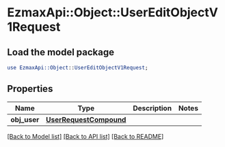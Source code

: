# EzmaxApi::Object::UserEditObjectV1Request

## Load the model package
```perl
use EzmaxApi::Object::UserEditObjectV1Request;
```

## Properties
Name | Type | Description | Notes
------------ | ------------- | ------------- | -------------
**obj_user** | [**UserRequestCompound**](UserRequestCompound.md) |  | 

[[Back to Model list]](../README.md#documentation-for-models) [[Back to API list]](../README.md#documentation-for-api-endpoints) [[Back to README]](../README.md)


